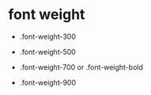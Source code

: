 # font weight

- .font-weight-300
- .font-weight-500

- .font-weight-700 or .font-weight-bold

- .font-weight-900
